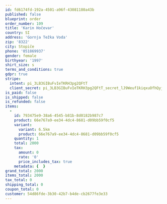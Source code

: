 ```yaml
---
id: fd6174fd-192a-4501-a96f-43081180a43b
published: false
blueprint: order
order_number: 109
title: 'Karin Hočevar'
country: SI
address: 'Gornja Težka Voda'
zip: '8322'
city: Stopiče
phone: '051869937'
gender: female
birthyear: '1997'
shirt_size: s
terms_and_conditions: true
gdpr: true
stripe:
  intent: pi_3LB3GIBuFvIeTKRH3pg2QFtT
  client_secret: pi_3LB3GIBuFvIeTKRH3pg2QFtT_secret_lJ9Weuf1kiqxuOfhQyjcamgUE
is_paid: false
is_shipped: false
is_refunded: false
items:
  -
    id: 793475e9-38a6-4545-b81b-8d0182b987c7
    product: 66e767a9-ee34-4dc4-8681-d09bb59f0cf5
    variant:
      variant: 6.5km
      product: 66e767a9-ee34-4dc4-8681-d09bb59f0cf5
    quantity: 1
    total: 2000
    tax:
      amount: 0
      rate: '0'
      price_includes_tax: true
    metadata: {  }
grand_total: 2000
items_total: 2000
tax_total: 0
shipping_total: 0
coupon_total: 0
customer: 54d86fde-3b30-42b7-b4de-cb2677fe3e33
---
```

